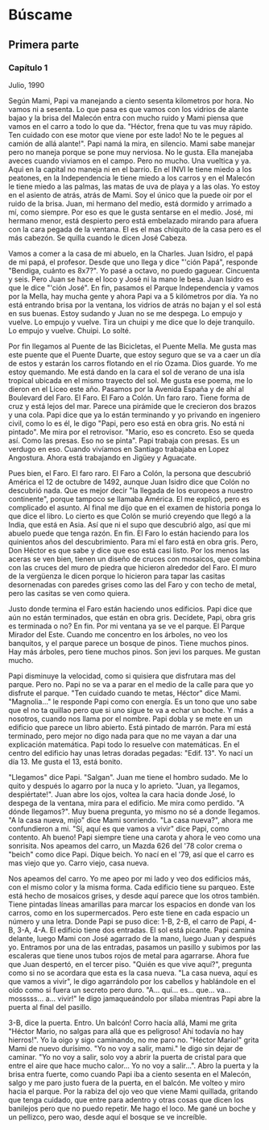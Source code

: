 # Búscame

## Primera parte

### Capítulo 1

Julio, 1990

Según Mami, Papi va manejando a ciento sesenta kilometros por hora. No vamos ni a sesenta. Lo que pasa es que vamos con los vidrios de alante bajao y la brisa del Malecón entra con mucho ruido y Mami piensa que vamos en el carro a todo lo que da. "Héctor, frena que tu vas muy rápido. Ten cuidado con ese motor que viene por este lado! No te le pegues al camión de allá alante!". Papi namá la mira, en silencio. Mami sabe manejar pero no maneja porque se pone muy nerviosa. No le gusta. Ella manejaba aveces cuando viviamos en el campo. Pero no mucho. Una vueltica y ya. Aqui en la capital no maneja ni en el barrio. En el INVI le tiene miedo a los peatones, en la Independencia le tiene miedo a los carros y en el Malecón le tiene miedo a las palmas, las matas de uva de playa y a las olas. Yo estoy en el asiento de atrás, atrás de Mami. Soy el único que la puede oir por el ruido de la brisa. Juan, mi hermano del medio, está dormido y arrimado a mí, como siempre. Por eso es que le gusta sentarse en el medio. José, mi hermano menor, está despierto pero está embelazado mirando para afuera con la cara pegada de la ventana. El es el mas chiquito de la casa pero es el más cabezón. Se quilla cuando le dicen José Cabeza. 

Vamos a comer a la casa de mi abuelo, en la Charles. Juan Isidro, el papá de mi papá, el profesor. Desde que uno llega y dice "'ción Papá", responde "Bendiga, cuánto es 8x7?". Yo pasé a octavo, no puedo gaguear. Cincuenta y seis. Pero Juan se hace el loco y José ni la mano le besa. Juan Isidro es que le dice "'ción José". En fin, pasamos el Parque Independencia y vamos por la Mella, hay mucha gente y ahora Papi va a 5 kilómetros por día. Ya no está entrando brisa por la ventana, los vidrios de atrás no bajan y el sol está en sus buenas. Estoy sudando y Juan no se me despega. Lo empujo y vuelve. Lo empujo y vuelve. Tira un chuipi y me dice que lo deje tranquilo. Lo empujo y vuelve. Chuipi. Lo solté.

Por fin llegamos al Puente de las Bicicletas, el Puente Mella. Me gusta mas este puente que el Puente Duarte, que estoy seguro que se va a caer un día de estos y estarán los carros flotando en el río Ozama. Dios guarde. Yo me estoy quemando. Me está dando en la cara el sol de verano de una isla tropical ubicada en el mismo trayecto del sol. Me gusta ese poema, me lo dieron en el Liceo este año. Pasamos por la Avenida España y de ahí al Boulevard del Faro. El Faro. El Faro a Colón. Un faro raro. Tiene forma de cruz y está lejos del mar. Parece una pirámide que le crecieron dos brazos y una cola. Papi dice que ya lo están terminando y yo privando en ingeniero civil, como lo es él, le digo "Papi, pero eso está en obra gris. No está ni pintado". Me mira por el retrovisor. "Mario, eso es concreto. Eso se queda así. Como las presas. Eso no se pinta". Papi trabaja con presas. Es un verdugo en eso. Cuando vivíamos en Santiago trabajaba en Lopez Angostura. Ahora está trabajando en Jigüey y Aguacate. 

Pues bien, el Faro. El faro raro. El Faro a Colón, la persona que descubrió América el 12 de octubre de 1492, aunque Juan Isidro dice que Colón no descubrió nada. Que es mejor decir "la llegada de los europeos a nuestro continente", porque tampoco se llamaba América. El me explicó, pero es complicado el asunto. Al final me dijo que en el examen de historia ponga lo que dice el libro. Lo cierto es que Colón se murió creyendo que llegó a la India, que está en Asia. Así que ni el supo que descubrió algo, así que mi abuelo puede que tenga razón. En fin. El Faro lo están haciendo para los quinientos años del descubrimiento. Para mí el faro está en obra gris. Pero, Don Héctor es que sabe y dice que eso está casi listo. Por los menos las aceras se ven bien, tienen un diseño de cruces con mosaicos, que combina con las cruces del muro de piedra que hicieron alrededor del Faro. El muro de la vergüenza le dicen porque lo hicieron para tapar las casitas desornenadas con paredes grises como las del Faro y con techo de metal, pero las casitas se ven como quiera. 

Justo donde termina el Faro están haciendo unos edificios. Papi dice que aún no están terminados, que están en obra gris. Decídete, Papi, obra gris es terminada o no? En fin. Por mi ventana ya se ve el parque. El Parque Mirador del Este. Cuando me concentro en los árboles, no veo los banquitos, y el parque parece un bosque de pinos. Tiene muchos pinos. Hay más árboles, pero tiene muchos pinos. Son jevi los parques. Me gustan mucho.

Papi disminuye la velocidad, como si quisiera que disfrutara mas del parque. Pero no. Papi no se va a parar en el medio de la calle para que yo disfrute el parque. "Ten cuidado cuando te metas, Héctor" dice Mami. "Magnolia..." le responde Papi como con energía. Es un tono que uno sabe que el no ta quillao pero que si uno sigue te va a echar un boche.  Y más a nosotros, cuando nos llama por el nombre. Papi dobla y se mete en un edificio que parece un libro abierto. Está pintado de marrón. Para mí está terminado, pero mejor no digo nada para que no me vayan a dar una explicación matemática. Papi todo lo resuelve con matemáticas. En el centro del edificio hay unas letras doradas pegadas: "Edif. 13". Yo nací un día 13. Me gusta el 13, está bonito. 

"Llegamos" dice Papi. "Salgan". Juan me tiene el hombro sudado.  Me lo quito y después lo agarro por la nuca y lo aprieto. "Juan, ya llegamos, despiértate!". Juan abre los ojos, voltea la cara hacia donde José, lo despega de la ventana, mira para el edificio.  Me mira como perdido. "A dónde llegamos?". Muy buena pregunta, yo mismo no sé a donde llegamos. "A la casa nueva, mijo" dice Mami sonriendo. "La casa nueva?", ahora me confundieron a mi. "Sí, aquí es que vamos a vivir" dice Papi, como contento.  Ah bueno!  Papi siempre tiene una carota y ahora le veo como una sonrisita. Nos apeamos del carro, un Mazda 626 del '78 color crema o "beich" como dice Papi. Dique beich. Yo nací en el '79, así que el carro es mas viejo que yo. Carro viejo, casa nueva. 

Nos apeamos del carro. Yo me apeo por mi lado y veo dos edificios más, con el mismo color y la misma forma. Cada edificio tiene su parqueo. Este está hecho de mosaicos grises, y desde aquí parece que los otros también. Tiene pintadas líneas amarillas para marcar los espacios en donde van los carros, como en los supermercados. Pero este tiene en cada espacio un número y una letra. Donde Papi se puso dice: 1-B, 2-B, el carro de Papi, 4-B, 3-A, 4-A. El edificio tiene dos entradas. El sol está picante.  Papi camina delante, luego Mami con José agarrado de la mano, luego Juan y después yo. Entramos por una de las entradas, pasamos un pasillo y subimos por las escaleras que tiene unos tubos rojos de metal para agarrarse. Ahora fue que Juan despertó, en el tercer piso. "Quién es que vive aquí?", pregunta como si no se acordara que esta es la casa nueva. "La casa nueva, aquí es que vamos a vivir", le digo agarrándolo por los cabellos y hablándole en el oído como si fuera un secreto pero duro. "A... quí... es... que... va... mosssss... a... vivir!" le digo jamaqueándolo por sílaba mientras Papi abre la puerta al final del pasillo.  

3-B, dice la puerta. Entro. Un balcón! Corro hacía allá, Mami me grita "Héctor Mario,  no salgas para allá que es peligroso! Ahí todavía no hay hierros!". Yo la oigo y sigo caminando, no me paro no. "Héctor Mario!" grita Mami de nuevo durísimo. "Yo no voy a salir, mami." le digo sin dejar de caminar. "Yo no voy a salir, solo voy a abrir la puerta de cristal para que entre el aire que hace mucho calor... Yo no voy a salir...". Abro la puerta y  la brisa entra fuerte, como cuando Papi iba a ciento sesenta en el Malecón, salgo y me paro justo fuera de la puerta, en el balcón. Me volteo y miro hacia el parque. Por la rabiza del ojo veo que viene Mami quillada, gritando que tenga cuidado, que entre para adentro y otras cosas que dicen los banilejos pero que no puedo repetir. Me hago el loco. Me gané un boche y un pellizco, pero wao, desde aquí el bosque se ve increíble.

